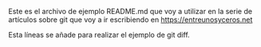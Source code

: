 Este es el archivo de ejemplo README.md que voy a utilizar en la serie de artículos sobre git que voy a ir escribiendo en https://entreunosyceros.net


Esta líneas se añade para realizar el ejemplo de git diff.
